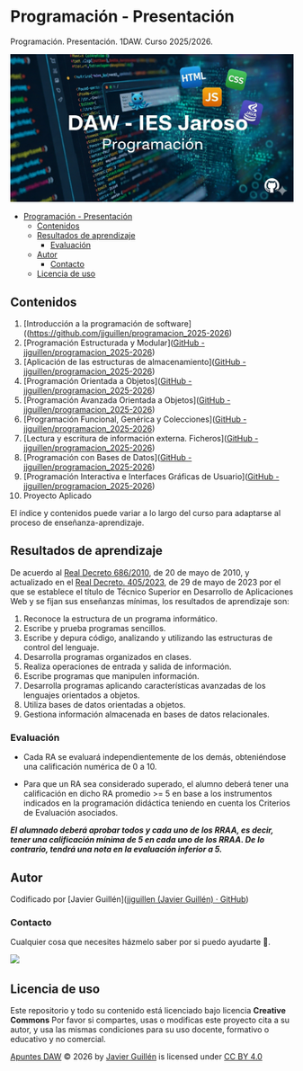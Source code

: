 # Programación - Presentación

Programación. Presentación. 1DAW. Curso 2025/2026.

![imagen](./Images/Programacion.png)

- [Programación - Presentación](#programación---presentación)
  - [Contenidos](#contenidos)
  - [Resultados de aprendizaje](#resultados-de-aprendizaje)
    - [Evaluación](#evaluación)
  - [Autor](#autor)
    - [Contacto](#contacto)
  - [Licencia de uso](#licencia-de-uso)

## Contenidos

1. [Introducción a la programación de software]((https://github.com/jjguillen/programacion_2025-2026)
2. [Programación Estructurada y Modular]([GitHub - jjguillen/programacion_2025-2026](https://github.com/jjguillen/programacion_2025-2026))
3. [Aplicación de las estructuras de almacenamiento]([GitHub - jjguillen/programacion_2025-2026](https://github.com/jjguillen/programacion_2025-2026))
4. [Programación Orientada a Objetos]([GitHub - jjguillen/programacion_2025-2026](https://github.com/jjguillen/programacion_2025-2026))
5. [Programación Avanzada Orientada a Objetos]([GitHub - jjguillen/programacion_2025-2026](https://github.com/jjguillen/programacion_2025-2026))
6. [Programación Funcional, Genérica y Colecciones]([GitHub - jjguillen/programacion_2025-2026](https://github.com/jjguillen/programacion_2025-2026))
7. [Lectura y escritura de información externa. Ficheros]([GitHub - jjguillen/programacion_2025-2026](https://github.com/jjguillen/programacion_2025-2026))
8. [Programación con Bases de Datos]([GitHub - jjguillen/programacion_2025-2026](https://github.com/jjguillen/programacion_2025-2026))
9. [Programación Interactiva  e Interfaces Gráficas de Usuario]([GitHub - jjguillen/programacion_2025-2026](https://github.com/jjguillen/programacion_2025-2026))
10. Proyecto Aplicado

El índice y contenidos puede variar a lo largo del curso para adaptarse al proceso de enseñanza-aprendizaje.

## Resultados de aprendizaje

De acuerdo al [Real Decreto 686/2010](https://www.boe.es/boe/dias/2010/06/12/pdfs/BOE-A-2010-9269.pdf), de 20 de mayo de 2010, y actualizado en el [Real Decreto. 405/2023](https://www.boe.es/boe/dias/2023/06/03/pdfs/BOE-A-2023-13221.pdf), de 29 de mayo de 2023 por el que se establece el título de
Técnico Superior en Desarrollo de Aplicaciones Web y se fijan sus
enseñanzas mínimas, los resultados de aprendizaje son:

1. Reconoce la estructura de un programa informático.
2. Escribe y prueba programas sencillos.
3. Escribe y depura código, analizando y utilizando las estructuras de control del lenguaje.
4. Desarrolla programas organizados en clases.
5. Realiza operaciones de entrada y salida de información.
6. Escribe programas que manipulen información.
7. Desarrolla programas aplicando características avanzadas de los lenguajes orientados a objetos.
8. Utiliza bases de datos orientadas a objetos.
9. Gestiona información almacenada en bases de datos relacionales.

### Evaluación

- Cada RA se evaluará independientemente de los demás, obteniéndose una calificación numérica de 0 a 10.

- Para que un RA sea considerado superado, el alumno deberá tener una calificación en dicho RA promedio >= 5 en base a los instrumentos indicados en la programación didáctica teniendo en cuenta los Criterios de Evaluación asociados.

***El alumnado deberá aprobar todos y cada uno de los RRAA, es decir, tener una calificación mínima de 5 en cada uno de los RRAA. De lo contrario, tendrá una nota en la evaluación inferior a 5.***

## Autor

Codificado por [Javier Guillén]([jjguillen (Javier Guillén) · GitHub](https://github.com/jjguillen))

### Contacto

<p>
  Cualquier cosa que necesites házmelo saber por si puedo ayudarte 💬.
</p>
<p>
 <a href="mailto:jguiben709@g.educaand.es" target="_blank">
        <img src="https://joseluisgs.github.io/img/favicon.png" 
    height="30">
    </a>

</p>

## Licencia de uso

Este repositorio y todo su contenido está licenciado bajo licencia **Creative Commons** Por favor si compartes, usas o modificas este proyecto cita a su autor, y usa las mismas condiciones para su uso docente, formativo o educativo y no comercial.

<a href="https://creativecommons.org">Apuntes DAW</a> © 2026 by <a href="https://creativecommons.org">Javier Guillén</a> is licensed under <a href="https://creativecommons.org/licenses/by/4.0/">CC BY 4.0</a>

<img src="https://mirrors.creativecommons.org/presskit/icons/cc.svg" alt="" style="max-width: 1em;max-height:1em;margin-left: .2em;"><img src="https://mirrors.creativecommons.org/presskit/icons/by.svg" alt="" style="max-width: 1em;max-height:1em;margin-left: .2em;">